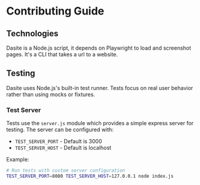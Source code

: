 # Contributing Guide

## Technologies

Dasite is a Node.js script, it depends on Playwright to load and screenshot pages. It's a CLI that takes a url to a website.

## Testing

Dasite uses Node.js's built-in test runner. Tests focus on real user behavior rather than using mocks or fixtures.

### Test Server

Tests use the `server.js` module which provides a simple express server for testing. The server can be configured with:

- `TEST_SERVER_PORT` - Default is 3000
- `TEST_SERVER_HOST` - Default is localhost

Example:

```bash
# Run tests with custom server configuration
TEST_SERVER_PORT=8080 TEST_SERVER_HOST=127.0.0.1 node index.js
